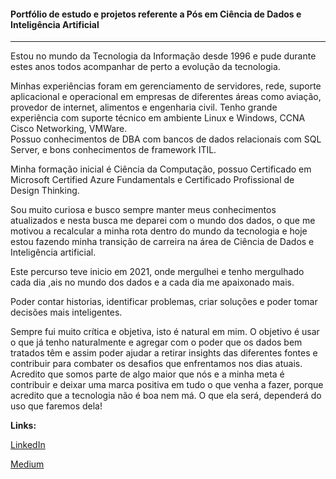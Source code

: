 #### Portfólio de estudo e projetos referente a Pós em Ciência de Dados e Inteligência Artificial

------



Estou no mundo da Tecnologia da Informação desde 1996 e pude durante estes anos todos acompanhar de perto a evolução da tecnologia.  

Minhas experiências foram em gerenciamento de servidores, rede, suporte aplicacional e operacional em empresas de diferentes áreas como aviação, provedor de internet, alimentos e engenharia civil.
Tenho grande experiência com suporte técnico em ambiente Linux e Windows, CCNA Cisco Networking, VMWare.  
Possuo conhecimentos de DBA com bancos de dados relacionais com SQL Server, e bons conhecimentos de framework ITIL.  

Minha formação inicial é Ciência da Computação, possuo Certificado em Microsoft Certified Azure Fundamentals e Certificado Profissional de Design Thinking.  

Sou muito curiosa e busco sempre manter meus conhecimentos atualizados e nesta busca me deparei com o mundo dos dados, o que me motivou a recalcular a minha rota dentro do mundo da tecnologia e 
hoje estou fazendo minha transição de carreira na área de Ciência de Dados e Inteligência artificial.

Este percurso teve inicio em 2021, onde mergulhei e tenho mergulhado cada dia ,ais no mundo dos dados e a cada dia me apaixonado mais. 

Poder contar historias, identificar problemas, criar soluções e poder tomar decisões mais inteligentes.

Sempre fui muito crítica e objetiva, isto é natural em mim. O objetivo é usar o que já tenho naturalmente e agregar com o poder que os dados bem tratados têm e assim poder ajudar a retirar insights das diferentes fontes e contribuir para combater os desafios que enfrentamos nos dias atuais. 
Acredito que somos parte de algo maior que nós e a minha meta é contribuir e deixar uma marca positiva em tudo o que venha a fazer, porque acredito que a tecnologia não é boa nem má. O que ela será, dependerá do uso que faremos dela! 



**Links:** 

[LinkedIn](https://www.linkedin.com/in/regiane-sidlauskas/)

[Medium](https://medium.com/@regianesidlauskas) 
